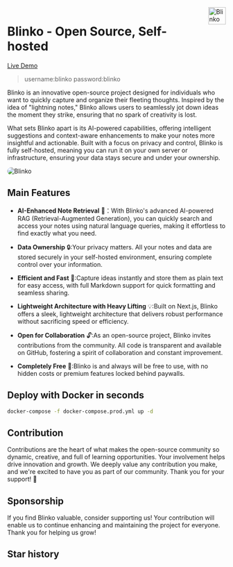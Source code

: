 
<img align='right' height='40px' src="./public/single-logo.svg" alt="Blinko" />

# Blinko - Open Source, Self-hosted

<a href="https://blinko-five.vercel.app/">Live Demo</a>
> username:blinko
> password:blinko

Blinko is an innovative open-source project designed for individuals who want to quickly capture and organize their fleeting thoughts. Inspired by the idea of "lightning notes," Blinko allows users to seamlessly jot down ideas the moment they strike, ensuring that no spark of creativity is lost.

What sets Blinko apart is its AI-powered capabilities, offering intelligent suggestions and context-aware enhancements to make your notes more insightful and actionable. Built with a focus on privacy and control, Blinko is fully self-hosted, meaning you can run it on your own server or infrastructure, ensuring your data stays secure and under your ownership.

<img style="border-radius:20px" src="./home.png" alt="Blinko" />

## Main Features
- **AI-Enhanced Note Retrieval** 🤖：With Blinko's advanced AI-powered RAG (Retrieval-Augmented Generation), you can quickly search and access your notes using natural language queries, making it effortless to find exactly what you need.

- **Data Ownership** 🔒:Your privacy matters. All your notes and data are stored securely in your self-hosted environment, ensuring complete control over your information.

- **Efficient and Fast** 🚀:Capture ideas instantly and store them as plain text for easy access, with full Markdown support for quick formatting and seamless sharing.

- **Lightweight Architecture with Heavy Lifting** 💡:Built on Next.js, Blinko offers a sleek, lightweight architecture that delivers robust performance without sacrificing speed or efficiency.

- **Open for Collaboration** 🔓:As an open-source project, Blinko invites contributions from the community. All code is transparent and available on GitHub, fostering a spirit of collaboration and constant improvement.

- **Completely Free** 🎉:Blinko is and always will be free to use, with no hidden costs or premium features locked behind paywalls.

## Deploy with Docker in seconds

```bash
docker-compose -f docker-compose.prod.yml up -d
```

## Contribution
Contributions are the heart of what makes the open-source community so dynamic, creative, and full of learning opportunities. Your involvement helps drive innovation and growth. We deeply value any contribution you make, and we're excited to have you as part of our community. Thank you for your support! 🙌

## Sponsorship
If you find Blinko valuable, consider supporting us! Your contribution will enable us to continue enhancing and maintaining the project for everyone. Thank you for helping us grow!

## Star history

